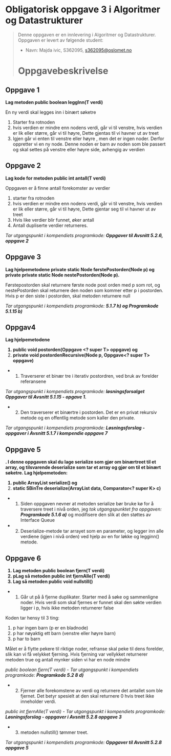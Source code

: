 # Obligatorisk oppgave 3 i Algoritmer og Datastrukturer


> Denne oppgaven er en innlevering i Algoritmer og Datastrukturer. 
> Oppgaven er levert av følgende student:
> * Navn: Majda ivic, S362095, s362095@oslomet.no
>
>
>
> # Oppgavebeskrivelse




## Oppgave 1

<b>Lag metoden public boolean leggInn(T verdi)</b>

En ny verdi skal legges inn i binært søketre

1. Starter fra rotnoden
2. hvis verdien er mindre enn nodens verdi, går vi til venstre, hvis verdien er lik eller større, går vi til høyre, 
Dette gjentas til vi havner ut av treet
3. Igjen går vi enten til venstre eller høyre , men det er ingen noder. Derfor oppretter vi en ny node. Denne noden
er barn av noden som ble passert og skal settes på venstre eller høyre side, avhengig av verdien

 ## Oppgave 2
 
 <b>Lag kode for metoden public int antall(T verdi)</b>


Oppgaven er å finne antall forekomster av verdier 
1. starter fra rotnoden
2. hvis verdien er mindre enn nodens verdi, går vi til venstre, hvis verdien er lik eller større, går vi til høyre,
Dette gjentar seg til vi havner ut av treet
3. Hvis like verdier blir funnet, øker antall
4. Antall dupliserte verdier returneres.

*Tar utgangspunkt i kompendiets programkode: **Oppgaver til Avsnitt 5.2.6, oppgave 2***

 ## Oppgave 3
 
 <b>Lag hjelpemetodene private static <T> Node<T> førstePostorden(Node<T> p) og private 
private static <T> Node<T> nestePostorden(Node<T> p).</b>


 Førstepostorden skal returnere første node post  orden med p som rot, og nestePostorden skal returnere den noden som kommer 
etter p i postorden. Hvis p er den siste i postorden, skal metoden returnere null
 
 *Tar utgangspunkt i kompendiets programkode:  **5.1.7 h) og Programkode 5.1.15 b)***


 ## Oppgav4 
 
 <b>Lag hjelpemetodene 
  1. public void postorden(Oppgave <? super T> oppgave) og 
 2. private void postordenRecursive(Node<T> p, Oppgave<? super T> oppgave) </b>

- 1) Traverserer et binær tre i iterativ postordren, ved bruk av forelder referansene 

 *Tar utgangspunkt i kompendiets programkode: **løsningsforsalget Oppgaver til Avsnitt 5.1.15 - opgave 1.***

- 2) Den traverserer et binærtre i postorden. Det er en privat rekursiv metode og en offentlig metode som kaller den private. 

*Tar utgangspunkt i kompendiets programkode: **Løsningsforslag - oppgaver i Avsnitt 5.1.7 i kompendie oppgave 7***




## Oppgave 5

<b>. I denne oppgaven skal du lage serialize som gjør om binærtreet til et array, og tilsvarende deserialize som tar et array og gjør om til et binært søketre. Lag hjelpemetoden: 
1. public ArrayList<T> serialize() og
2.  static <K> SBinTre<K> deserialize(ArrayList<K> data, Comparator<? super K> c)</b>

- 1)  Siden oppgaven nevner at metoden serialize bør bruke kø for å traversere treet i nivå orden,  jeg  *tok
utgangspunktet fra oppgaven: **Programkode 5.1.6 a)*** og modifisere den slik at den støttes av Interface Queue<E>


- 2) Deserialize-metode tar arrayet som en parameter, og legger inn alle verdiene (igjen i nivå orden) ved hjelp av en for 
løkke og legginn() metode.


## Oppgave 6

<b>

1. Lag metoden public boolean fjern(T verdi)
2. pLag så metoden public int fjernAlle(T verdi)
3. Lag så metoden public void nullstill()

</b>


- 1) Går ut på å fjerne duplikater.
Starter med å søke og sammenligne noder. Hvis verdi som skal fjernes er funnet skal den søkte verdien ligger i p, 
hvis ikke metoden returnerer false

Koden tar hensy til 3 ting:
1. p har ingen barn (p er en bladnode)
2. p har nøyaktig ett barn (venstre eller høyre barn)
3. p har to barn

Målet er å flytte pekere til riktige noder, refranse skal peke til dens forelder, slik kan vi få 
velykket fjerning. Hvis fjerning var vellykket returnerer metoden true og antall mynker siden vi har en node  mindre

*public boolean fjern(T verdi) - Tar utgangspunkt i kompendiets programkode: **Programkode 5.2 8 d)***

- 2) Fjerner alle forekomstene av verdi og returnere det antallet som ble fjernet. Det betyr spesielt at
den skal returnere 0 hvis treet ikke inneholder verdi.

*public int fjernAlle(T verdi) - Tar utgangspunkt i kompendiets programkode: **Løsningsforslag - oppgaver i Avsnitt 5.2.8 oppgave 3***

- 3) metoden  nullstill() tømmer treet.

 *Tar utgangspunkt i kompendiets programkode: **Oppgaver til Avsnitt 5.2.8  oppgave 5***






